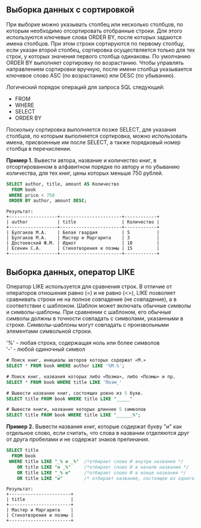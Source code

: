 ## Выборка данных с сортировкой

При выборке можно указывать столбец или несколько столбцов, по которым необходимо отсортировать отобранные строки. Для этого используются ключевые слова ORDER BY, после которых задаются имена столбцов. При этом строки сортируются по первому столбцу, если указан второй столбец, сортировка осуществляется только для тех строк, у которых значения первого столбца одинаковы. По умолчанию ORDER BY выполняет сортировку по возрастанию. Чтобы управлять направлением сортировки вручную, после имени столбца указывается ключевое слово ASC (по возрастанию) или DESC (по убыванию). 

Логический порядок операций для запроса SQL следующий:  
- FROM
- WHERE
- SELECT
- ORDER BY

Поскольку сортировка выполняется позже SELECT, для указания столбцов, по которым выполняется сортировка, можно использовать имена, присвоенные им после SELECT, а также порядковый номер столбца в перечислении.

**Пример 1.** Вывести автора, название и количество книг, в отсортированном в алфавитном порядке по автору и по убыванию количества, для тех книг, цены которых меньше 750 рублей.
```sql
SELECT author, title, amount AS Количество
  FROM book
 WHERE price < 750
 ORDER BY author, amount DESC;
```
```
Результат:
+------------------+-----------------------+------------+
| author           | title                 | Количество |
+------------------+-----------------------+------------+
| Булгаков М.А.    | Белая гвардия         | 5          |
| Булгаков М.А.    | Мастер и Маргарита    | 3          |
| Достоевский Ф.М. | Идиот                 | 10         |
| Есенин С.А.      | Стихотворения и поэмы | 15         |
+------------------+-----------------------+------------+
```

## Выборка данных, оператор LIKE
Оператор LIKE используется для сравнения строк. В отличие от операторов отношения равно (=) и не равно (<>), LIKE позволяет сравнивать строки не на полное совпадение (не совпадение), а в соответствии с шаблоном. Шаблон может включать обычные символы и символы-шаблоны. При сравнении с шаблоном, его обычные символы должны в точности совпадать с символами, указанными в строке. Символы-шаблоны могут совпадать с произвольными элементами символьной строки.

'%' - любая строка, содержащая ноль или более символов  
'-' - любой одиночный символ 
```sql
# Поиск книг, инициалы авторов которых содержат «М.»
SELECT * FROM book WHERE author LIKE '%М.%';

# Поиск книг, названия которых либо «Поэма», либо «Поэмы» и пр.
SELECT * FROM book WHERE title LIKE 'Поэм_'

# Вывести название книг, состоящих ровно из 5 букв.
SELECT title FROM book WHERE title LIKE "_____"

# Вывести книги, название которых длиннее 5 символов
SELECT title FROM book WHERE title LIKE "______%";
```

**Пример 2.** Вывести названия книг, которые содержат букву "и" как отдельное слово, если считать, что слова в названии отделяются друг от друга пробелами и не содержат знаков препинания.
```sql
SELECT title 
  FROM book 
 WHERE title LIKE "_% и _%"  /*отбирает слово И внутри названия */
    OR title LIKE "и _%"     /*отбирает слово И в начале названия */
    OR title LIKE "_% и"     /*отбирает слово И в конце названия */
    OR title LIKE "и"        /* отбирает название, состоящее из одного слова И */
```
```
Результат:
+-----------------------+
| title                 |
+-----------------------+
| Мастер и Маргарита    |
| Стихотворения и поэмы |
+-----------------------+
```
